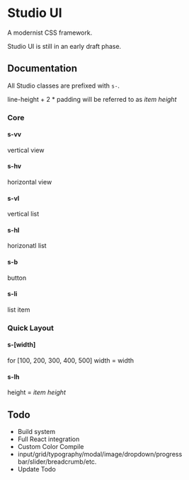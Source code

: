 # Studio UI

A modernist CSS framework.

Studio UI is still in an early draft phase.

## Documentation

All Studio classes are prefixed with `s-`.

line-height + 2 * padding will be referred to as *item height*

### Core

#### s-vv
vertical view

#### s-hv
horizontal view

#### s-vl
vertical list

#### s-hl
horizonatl list

#### s-b
button

#### s-li
list item

### Quick Layout

#### s-[width]
for [100, 200, 300, 400, 500]
width = width

#### s-lh
height = *item height*

## Todo
- Build system
- Full React integration
- Custom Color Compile
- input/grid/typography/modal/image/dropdown/progress bar/slider/breadcrumb/etc.
- Update Todo
